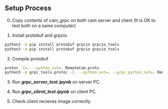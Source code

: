 ## Setup Process
0. Copy contents of cam_grpc on both cam server and client (It is OK to test both on a same computer)

1. Install protobuf and grpcio
```bash
python2 -m pip install protobuf grpcio grpcio_tools
python3 -m pip install protobuf grpcio grpcio_tools
```

2. Compile protobuf
```bash
protoc -I=. --python_out=. RemoteCam.proto
python3 -m grpc_tools.protoc -I. --python_out=. --grpc_python_out=. RemoteCam.proto
```

3. Run ***grpc_server_test.ipynb*** on server PC.

4. Run ***grpc_client_test.ipynb*** on client PC.

5. Check client recieves image correctly.
